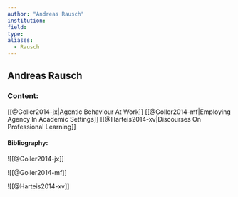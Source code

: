 ```yaml
---
author: "Andreas Rausch"
institution:
field:
type:
aliases:
  - Rausch
---
```


## Andreas Rausch

### Content:
[[@Goller2014-jx|Agentic Behaviour At Work]]
[[@Goller2014-mf|Employing Agency In Academic Settings]]
[[@Harteis2014-xv|Discourses On Professional Learning]]

#### Bibliography:

![[@Goller2014-jx]]

![[@Goller2014-mf]]

![[@Harteis2014-xv]]